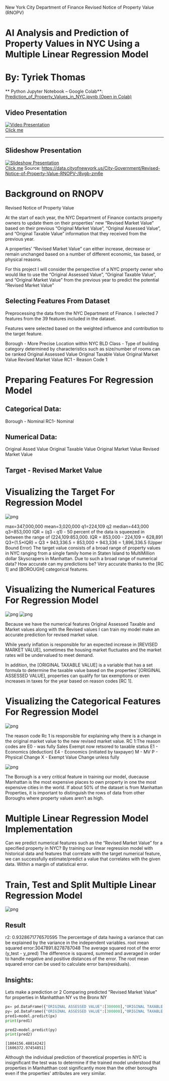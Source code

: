 New York City Department of Finance
Revised Notice of Property Value (RNOPV)
# AI Analysis and Prediction of Property Values in NYC Using a Multiple Linear Regression Model
# By: Tyriek Thomas
** Python Jupyter Notebook – Google Colab**:  
[Prediction_of_Property_Values_in_NYC.ipynb (Open in Colab)](https://colab.research.google.com/drive/1qHTVfP3A2teo4toK1gl0JdCSo6MtDYzE?usp=sharing)

## Video Presentation  
[![Video Presentation](Prediction_of_Property_Values_in_NYC_files/thumb_vid.png)](https://drive.google.com/file/d/1Ueubw28rlulqzOrjcaMES0b-dDuXRC8z/view?usp=sharing)  
[Click me](https://drive.google.com/file/d/1Ueubw28rlulqzOrjcaMES0b-dDuXRC8z/view?usp=sharing)

---

## Slideshow Presentation  
[![Slideshow Presentation](Prediction_of_Property_Values_in_NYC_files/thumb_slides.png)](https://docs.google.com/presentation/d/18tj92hkFsVPnvjZmd58wT2esmQMQkjVtVgfTBzB6cmA/edit?usp=sharing)  
[Click me](https://docs.google.com/presentation/d/18tj92hkFsVPnvjZmd58wT2esmQMQkjVtVgfTBzB6cmA/edit?usp=sharing)
Source: https://data.cityofnewyork.us/City-Government/Revised-Notice-of-Property-Value-RNOPV-/8vgb-zm6e


# Background on RNOPV
Revised Notice of Property Value

At the start of each year, the NYC Department of Finance contacts property owners to update them on their properties’ new “Revised Market Value” based on their previous “Original Market Value”, “Original Assessed Value”, and “Original Taxable Value” information that they received from the previous year.

A properties’ “Revised Market Value” can either increase, decrease or remain unchanged based on a number of different economic, tax based, or physical reasons.

For this project I will consider the perspective of a NYC property owner who would like to use the “Original Assessed Value”, “Original Taxable Value”, and “Original Market Value” from the previous year to predict the potential “Revised Market Value”

## Selecting Features From Dataset
Preprocessing the data from the NYC Department of Finance. I selected 7 features from the 39 features included in the dataset. 

Features were selected based on the weighted influence and contribution to the target feature.

Borough - More Precise Location within NYC
BLD Class - Type of building category determined by characteristics such as size/number of rooms can be ranked
Original Assessed Value 
Original Taxable Value
Original Market Value
Revised Market Value
RC1 - Reason Code 1 

# Preparing Features For Regression Model

## Categorical Data:
Borough - Nominal
RC1- Nominal
## Numerical Data:
Original Assed Value 
Original Taxable Value
Original Market Value
Revised Market Value 

## Target - Revised Market Value 

# Visualizing the Target For Regression Model
![png](Prediction_of_Property_Values_in_NYC_files/Prediction_of_Property_Values_in_NYC_0_0.png)

max=347,000,000
mean=3,020,000
q1=224,109
q2 median=443,000
q3=853,000
IQR = (q3 - q1)  - 50 percent of the data is squeezed in between 
the range of (224,109:853,000.
IQR = 853,000 - 224,109 = 628,891
Q3+(1.5*IQR) = Q3 + 943,336.5 = 853,000 + 943,336 = 1,896,336.5 (Upper Bound Error)
The target value consists of a broad range of property values in NYC ranging from a single family home  in Staten Island to MultiMillion dollar Skyscrapers in  Manhattan.
Due to such a broad range of numerical data? How accurate can my predictions be?
Very accurate thanks to the [RC 1] and [BOROUGH] categorical features.


# Visualizing the Numerical Features For Regression Model
![png](Prediction_of_Property_Values_in_NYC_files/Prediction_of_Property_Values_in_NYC_2_0.png)
![png](Prediction_of_Property_Values_in_NYC_files/Prediction_of_Property_Values_in_NYC_3_0.png)

Because we have the numerical features Original Assessed Taxable and Market values  along with the Revised values I can train my model make an accurate prediction for revised market value.

While yearly inflation is responsible for an expected increase in [REVISED MARKET VALUE], sometimes the housing market fluctuates and the market rates will be undervalued to meet demand.

In addition, the [ORIGINAL TAXABLE VALUE] is a variable that has a set formula to determine the taxable value based on the properties’ [ORIGINAL ASSESSED VALUE], properties can qualify for tax exemptions or even increases in taxes for the year based on reason codes [RC 1].

# Visualizing the Categorical Features For Regression Model
![png](Prediction_of_Property_Values_in_NYC_files/Prediction_of_Property_Values_in_NYC_2_1.png)

The reason code Rc 1 is responsible for explaining why there is a change in the original market value to the new revised market value.
RC 1:The reason codes are
E0 - was fully Sales Exempt now retsored to taxable status
E1 - Economics (deduction)
E4 - Economics (initiated by taxpayer)
M - MV 
P - Physical Change 
X - Exempt Value Change unless fully

![png](Prediction_of_Property_Values_in_NYC_files/Prediction_of_Property_Values_in_NYC_2_2.png)

The Borough is a very critical feature in training our model, duecause Manhattan is the most expensive places to own property in one the most expensive cities in the world. If about 50% of the dataset is from Manhattan Properties, it is important to distinguish the rows of data from other Boroughs where property values aren’t as high.

# Multiple Linear Regression Model Implementation
Can we predict numerical features such as the “Revised Market Value” for a specified property in NYC? 
By training our linear regression model with historical data and features that correlate with the target numerical feature, we can successfully estimate/predict a value that correlates with the given data.
Within a margin of statistical error.

# Train, Test and Split Multiple Linear Regression Model
![png](Prediction_of_Property_Values_in_NYC_files/Prediction_of_Property_Values_in_NYC_9_0.png)

## Result 
r2: 0.9328671776570595
The percentage of data having a variance that can be explained by the variance in the independent variables.
root mean squared error:3047891.8278787048
The average squared root of the error (y_test - y_pred)
The difference is squared, summed and averaged in order to handle negative and positive distances of the error. The root mean squared error can be used to calculate error bars(residuals).

## Insights:
Lets make a prediction or 2 
Comparing predicted "Revised Market Value" for properties in Manhatthan NY vs the Bronx NY


```python
px= pd.DataFrame({"ORIGINAL ASSESSED VALUE":[300000],"ORIGINAL TAXABLE VALUE":[300000],"ORIGINAL MARKET VALUE":[800000], "R_E0":[0], "R_E1":[1], "R_E4":[0], "R_M":[0], "R_P":[0], "R_X":[0], "BORO_BRONX":[1],"BORO_BROOKLYN":[0],"BORO_MANHATTAN":[0],"BORO_QUEENS":[0],"BORO_STATEN IS":[0] })
py= pd.DataFrame({"ORIGINAL ASSESSED VALUE":[300000],"ORIGINAL TAXABLE VALUE":[300000],"ORIGINAL MARKET VALUE":[800000], "R_E0":[0], "R_E1":[1], "R_E4":[0], "R_M":[0], "R_P":[0], "R_X":[0], "BORO_BRONX":[0],"BORO_BROOKLYN":[0],"BORO_MANHATTAN":[1],"BORO_QUEENS":[0],"BORO_STATEN IS":[0] })
pred1=model.predict(px)
print(pred1)

pred2=model.predict(py)
print(pred2)
```

    [1004156.48814242]
    [1606372.97454851]

Although the individual prediction of theoretical properties in NYC is insignificant the test was to determine if the trained model understood that properties in Manhatthan cost significantly more than the other boroughs even if the properties' attributes are very similar.
